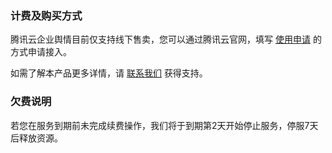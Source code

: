 ### 计费及购买方式
腾讯云企业舆情目前仅支持线下售卖，您可以通过腾讯云官网，填写 [使用申请](https://cloud.tencent.com/apply/p/udqee8rzej) 的方式申请接入。

如需了解本产品更多详情，请 [联系我们](https://cloud.tencent.com/about/connect) 获得支持。

### 欠费说明
若您在服务到期前未完成续费操作，我们将于到期第2天开始停止服务，停服7天后释放资源。
